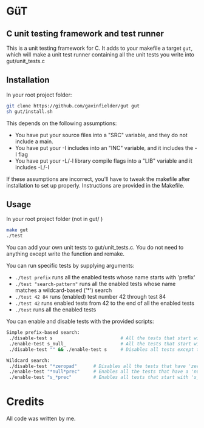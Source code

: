 # GüT
## C unit testing framework and test runner

This is a unit testing framework for C. It adds to your makefile a target `gut`, which will make a unit test runner containing all the unit tests you write into gut/unit\_tests.c

## Installation
In your root project folder:
```bash
git clone https://github.com/gavinfielder/gut gut
sh gut/install.sh
```
This depends on the following assumptions:
 - You have put your source files into a "SRC" variable, and they do not include a main.
 - You have put your -I includes into an "INC" variable, and it includes the -I flag
 - You have put your -L/-l library compile flags into a "LIB" variable and it includes -L/-l

If these assumptions are incorrect, you'll have to tweak the makefile after installation to set up properly. Instructions are provided in the Makefile.  

## Usage

In your root project folder (not in gut/ )
```bash
make gut
./test
```
You can add your own unit tests to gut/unit\_tests.c. You do not need to anything except write the function and remake.

You can run specific tests by supplying arguments:
 - `./test prefix` runs all the enabled tests whose name starts with 'prefix'
 - `./test "search-pattern"` runs all the enabled tests whose name matches a wildcard-based ('\*') search
 - `./test 42 84` runs (enabled) test number 42 through test 84
 - `./test 42` runs enabled tests from 42 to the end of all the enabled tests
 - `./test` runs all the enabled tests

You can enable and disable tests with the provided scripts:

```bash
Simple prefix-based search:
 ./disable-test s                         # All the tests that start with 's' are disabled
 ./enable-test s_null_                    # All the tests that start with 's_null_' are enabled
 ./disable-test "" && ./enable-test s     # Disables all tests except tests that start with 's'

Wildcard search:
 ./disable-test "*zeropad"      # Disables all the tests that have 'zeropad' anywhere in the name
 ./enable-test "*null*prec"     # Enables all the tests that have a 'null' followed by a 'prec'
 ./enable-test "s_*prec"        # Enables all tests that start with 's_' and have a 'prec' in the name
```

# Credits

All code was written by me.
